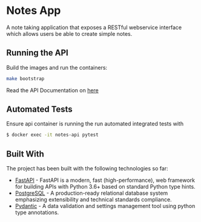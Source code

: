 # Notes App

A note taking application that exposes a RESTful webservice interface which allows users be able to create simple notes.

## Running the API

Build the images and run the containers:

```sh
make bootstrap
```

Read the API Documentation on [here](http://localhost:8023/docs)

## Automated Tests

Ensure api container is running the run automated integrated tests with

```sh
$ docker exec -it notes-api pytest
```

## Built With

The project has been built with the following technologies so far:

- [FastAPI](https://fastapi.tiangolo.com/) - FastAPI is a modern, fast (high-performance), web framework for building APIs with Python 3.6+ based on standard Python type hints.
- [PostgreSQL](https://www.postgresql.org/) - A production-ready relational database system emphasizing extensibility and technical standards compliance.
- [Pydantic](https://pydantic-docs.helpmanual.io/) - A data validation and settings management tool using python type annotations.
